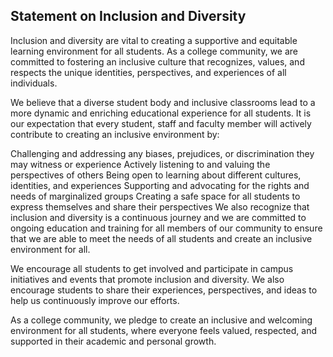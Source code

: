 ## Statement on Inclusion and Diversity

Inclusion and diversity are vital to creating a supportive and equitable learning environment for all students. As a college community, we are committed to fostering an inclusive culture that recognizes, values, and respects the unique identities, perspectives, and experiences of all individuals.

We believe that a  diverse student body and inclusive classrooms lead to a more dynamic and enriching educational experience for all students. It is our expectation that every student, staff and faculty member will actively contribute to creating an inclusive environment by:

Challenging and addressing any biases, prejudices, or discrimination they may witness or experience
Actively listening to and valuing the perspectives of others
Being open to learning about different cultures, identities, and experiences
Supporting and advocating for the rights and needs of marginalized groups
Creating a safe space for all students to express themselves and share their perspectives
We also recognize that inclusion and diversity is a continuous journey and we are committed to ongoing education and training for all members of our community to ensure that we are able to meet the needs of all students and create an inclusive environment for all.

We encourage all students to get involved and participate in campus initiatives and events that promote inclusion and diversity. We also encourage students to share their experiences, perspectives, and ideas to help us continuously improve our efforts.

As a college community, we pledge to create an inclusive and welcoming environment for all students, where everyone feels valued, respected, and supported in their academic and personal growth.
